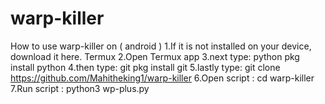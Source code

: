 # warp-killer
How to use warp-killer on ( android )
1.If it is not installed on your device, download it here. Termux
2.Open Termux app
3.next type: python pkg install python
4.then type: git pkg install git 
5.lastly type: git clone https://github.com/Mahitheking1/warp-killer
6.Open script : cd warp-killer
7.Run script : python3 wp-plus.py
